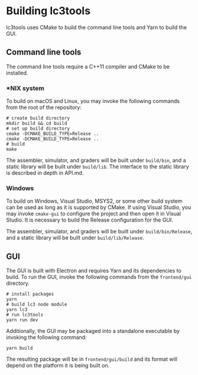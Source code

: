 # Building lc3tools

lc3tools uses CMake to build the command line tools and Yarn to build the GUI.

## Command line tools
The command line tools require a C++11 compiler and CMake to be installed.

### *NIX system
To build on macOS and Linux, you may invoke the following commands from the root of the repository:
```
# create build directory
mkdir build && cd build
# set up build directory
cmake -DCMAKE_BUILD_TYPE=Release ..
cmake -DCMAKE_BUILD_TYPE=Release ..
# build
make
```

The assembler, simulator, and graders will be built under `build/bin`, and a static library will be built under
`build/lib`. The interface to the static library is described in depth in API.md.

### Windows
To build on Windows, Visual Studio, MSYS2, or some other build system can be used as long as it is supported by CMake.
If using Visual Studio, you may invoke `cmake-gui` to configure the project and then open it in Visual Studio. It is
necessary to build the Release configuration for the GUI.

The assembler, simulator, and graders will be built under `build/bin/Release`, and a static library will be built under
`build/lib/Release`.


## GUI
The GUI is built with Electron and requires Yarn and its dependencies to build. To run the GUI, invoke the following
commands from the `frontend/gui` directory.
```
# install packages
yarn
# build lc3 node module
yarn lc3
# run lc3tools
yarn run dev
```

Additionally, the GUI may be packaged into a standalone executable by invoking the following command:
```
yarn build
```

The resulting package will be in `frontend/gui/build` and its format will depend on the platform it is being built on.
